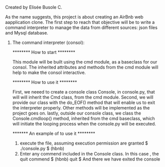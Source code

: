 Created by Elisée Busole C.

As the name suggests, this project is about creating an AirBnb web aapplication clone.
The first step to reach that objective will be to write a command interpreter to manage the data from different sources: json files and Mysql database.

1. The command interpreter (consol):

	******** How to start ********

	This module will be built using the cmd module, as a baseclass for our consol.
	The inherited attributes and methods from the cmd module will help to make the consol interactive.

	
	******** How to use it ********

	First, we neeed to create a console class Console, in console.py, that will will inherit the Cmd class, from the cmd module.
	Second, we will provide our class with the do_EOF() method that will enable us to exit the interpreter properly. Other methods will be implemented as the project goes on.
	lastly, outside our console class, we class the Console.cmdloop() method, inherited from the cmd baseclass, which will initiate the looping process when the console.py will be executed.


	******* An example of to use it ********
	1. execute the file, assuming execution permission are granted
	   $ ./console.py
	   $ (hbnb)
	2. Enter any commend included in the Console class. In this case , the quit commend
	   $ (hbnb) quit
	   $ 
	And there we have exited the console
	

